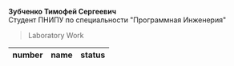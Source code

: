 **Зубченко Тимофей Сергеевич**  
Студент ПНИПУ по специальности "Программная Инженерия"  
>Laboratory Work  

|number|name|status|
|-|-|-|
